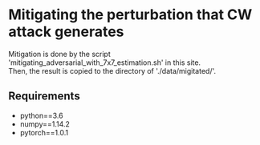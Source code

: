 # Mitigating the perturbation that CW attack generates

Mitigation is done by the script 'mitigating_adversarial_with_7x7_estimation.sh' in this site.  
Then, the result is copied to the directory of './data/migitated/'.

## Requirements
* python==3.6   
* numpy==1.14.2   
* pytorch==1.0.1   
